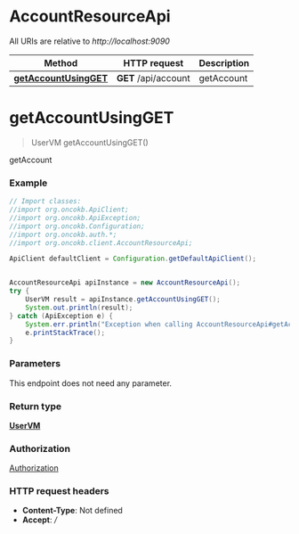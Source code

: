 # AccountResourceApi

All URIs are relative to *http://localhost:9090*

Method | HTTP request | Description
------------- | ------------- | -------------
[**getAccountUsingGET**](AccountResourceApi.md#getAccountUsingGET) | **GET** /api/account | getAccount

<a name="getAccountUsingGET"></a>
# **getAccountUsingGET**
> UserVM getAccountUsingGET()

getAccount

### Example
```java
// Import classes:
//import org.oncokb.ApiClient;
//import org.oncokb.ApiException;
//import org.oncokb.Configuration;
//import org.oncokb.auth.*;
//import org.oncokb.client.AccountResourceApi;

ApiClient defaultClient = Configuration.getDefaultApiClient();


AccountResourceApi apiInstance = new AccountResourceApi();
try {
    UserVM result = apiInstance.getAccountUsingGET();
    System.out.println(result);
} catch (ApiException e) {
    System.err.println("Exception when calling AccountResourceApi#getAccountUsingGET");
    e.printStackTrace();
}
```

### Parameters
This endpoint does not need any parameter.

### Return type

[**UserVM**](UserVM.md)

### Authorization

[Authorization](../README.md#Authorization)

### HTTP request headers

 - **Content-Type**: Not defined
 - **Accept**: */*

